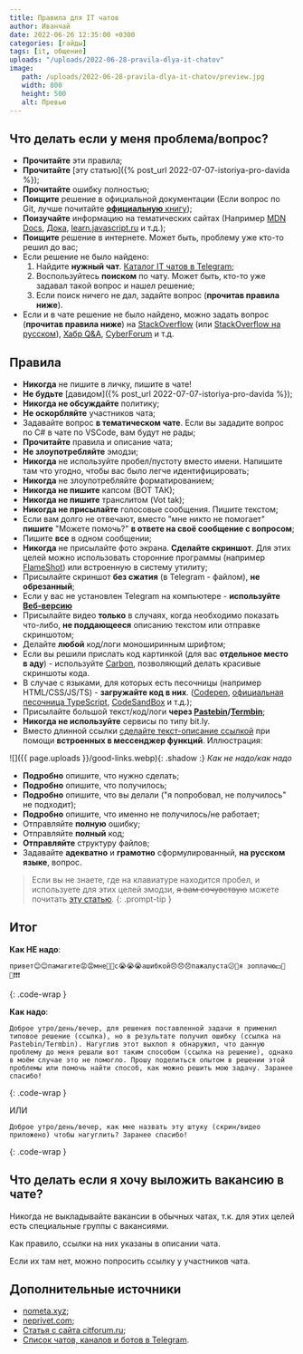 ```yaml
---
title: Правила для IT чатов
author: Иванчай
date: 2022-06-26 12:35:00 +0300
categories: [гайды]
tags: [it, общение]
uploads: "/uploads/2022-06-28-pravila-dlya-it-chatov"
image:
   path: /uploads/2022-06-28-pravila-dlya-it-chatov/preview.jpg
   width: 800
   height: 500
   alt: Превью
---
```


## Что делать если у меня проблема/вопрос?

- **Прочитайте** эти правила;
- **Прочитайте** [эту статью]({% post_url 2022-07-07-istoriya-pro-davida %});
- **Прочитайте** ошибку полностью;
- **Поищите** решение в официальной документации (Если вопрос по Git, лучше почитайте [**официальную** книгу](https://git-scm.com/book/ru/v2));
- **Поизучайте** информацию на тематических сайтах (Например [MDN Docs](https://developer.mozilla.org/ru/), [Дока](https://doka.guide/), [learn.javascript.ru](https://learn.javascript.ru/) и т.д.);
- **Поищите** решение в интернете. Может быть, проблему уже кто-то решил до вас;
- Если решение не было найдено:
   1. Найдите **нужный чат**. [Каталог IT чатов в Telegram](https://github.com/SeryiBaran/tg-it-chats);
   2. Воспользуйтесь **поиском** по чату. Может быть, кто-то уже задавал такой вопрос и нашел решение;
   3. Если поиск ничего не дал, задайте вопрос (**прочитав правила ниже**).
- Если и в чате решение не было найдено, можно задать вопрос (**прочитав правила ниже**) на [StackOverflow](https://stackoverflow.com/) (или [StackOverflow на русском](https://ru.stackoverflow.com/)), [Хабр Q&A](https://qna.habr.com/), [CyberForum](https://www.cyberforum.ru/) и т.д.

## Правила

- **Никогда** не пишите в личку, пишите в чате!
- **Не будьте** [давидом]({% post_url 2022-07-07-istoriya-pro-davida %});
- **Никогда не обсуждайте** политику;
- **Не оскорбляйте** участников чата;
- Задавайте вопрос **в тематическом чате**. Если вы зададите вопрос по C# в чате по VSCode, вам будут не рады;
- **Прочитайте** правила и описание чата;
- **Не злоупотребляйте** эмодзи;
- **Никогда** не используйте пробел/пустоту вместо имени. Напишите там что угодно, чтобы вас было легче идентифицировать;
- **Никогда** не злоупотребляйте форматированием;
- **Никогда не пишите** капсом (ВОТ ТАК);
- **Никогда не пишите** транслитом (Vot tak);
- **Никогда не присылайте** голосовые сообщения. Пишите текстом;
- Если вам долго не отвечают, вместо "мне никто не помогает" **пишите** "Можете помочь?" **в ответе на своё сообщение с вопросом**;
- Пишите **все** в одном сообщении;
- **Никогда** не присылайте фото экрана. **Сделайте скриншот**. Для этих целей можно использовать сторонние программы (например [FlameShot](https://flameshot.org/)) или встроенную в систему утилиту;
- Присылайте скриншот **без сжатия** (в Telegram - файлом), **не обрезанный**;
- Если у вас не установлен Telegram на компьютере - **используйте [Веб-версию](https://web.telegram.org)**
- Присылайте видео **только** в случаях, когда необходимо показать что-либо, **не поддающееся** описанию текстом или отправке скриншотом;
- Делайте **любой** код/логи моноширинным шрифтом;
- Если вы решили прислать код картинкой (для вас **отдельное место в аду**) - используйте [Carbon](https://carbon.now.sh/), позволяющий делать красивые скриншоты кода.
- В случае с языками, для которых есть песочницы (например HTML/CSS/JS/TS) - **загружайте код в них**. ([Codepen](https://codepen.io/), [официальная песочница TypeScript](https://www.typescriptlang.org/play/), [CodeSandBox](https://codesandbox.io/) и т.д.);
- Присылайте большой текст/код/логи **через [Pastebin](https://pastebin.com/)/[Termbin](https://termbin.com/)**;
- **Никогда не используйте** сервисы по типу bit.ly.
- Вместо длинной ссылки [сделайте текст-описание ссылкой](https://yandex.ru/search/?text=telegram+как+сделать+текст+ссылку+(гиперссылку)) при помощи **встроенных в мессенджер функций**. Иллюстрация:

![]({{ page.uploads }}/good-links.webp){: .shadow :}
_Как не надо/как надо_

- **Подробно** опишите, что нужно сделать;
- **Подробно** опишите, что получилось;
- **Подробно** опишите, что вы делали ("я попробовал, не получилось" не подходит);
- **Подробно** опишите, что именно не получилось/не работает;
- Отправляйте **полную** ошибку;
- Отправляйте **полный** код;
- **Отправляйте** структуру файлов;
- Задавайте **адекватно** и **грамотно** сформулированный, **на русском языке**, вопрос.

> Если вы не знаете, где на клавиатуре находится пробел, и используете для этих целей эмодзи, ~~я вам сочувствую~~ можете почитать [эту статью](https://compters.ru/index.php/copmyuternie-uroki/kak-polzovatsya-klaviaturoy).
{: .prompt-tip }

## Итог

**Как НЕ надо**:

```text
привет😊😊памагите😡😡мне🙊🙊с😭😭😭ашибкой😞😞😞пажалуста😕🤩я зоплачю💵🤩💯❗️❗️❗️
```
{: .code-wrap }

**Как надо**:

```text
Доброе утро/день/вечер, для решения поставленной задачи я применил типовое решение (ссылка), но в результате получил ошибку (ссылка на Pastebin/Termbin). Нагуглив этот выхлоп я обнаружил, что данную проблему до меня решали вот таким способом (ссылка на решение), однако в моём случае это не помогло. Прошу поделиться опытом в решении этой проблемы или помочь найти способ, как можно решить мою задачу. Заранее спасибо!
```
{: .code-wrap }

ИЛИ

```text
Доброе утро/день/вечер, как мне назвать эту штуку (скрин/видео приложено) чтобы нагуглить? Заранее спасибо!
```
{: .code-wrap }

## Что делать если я хочу выложить вакансию в чате?

Никогда не выкладывайте вакансии в обычных чатах, т.к. для этих целей есть специальные группы с вакансиями.

Как правило, ссылки на них указаны в описании чата.

Если их там нет, можно попросить ссылку у участников чата.

## Дополнительные источники

- [nometa.xyz](https://nometa.xyz/);
- [neprivet.com](https://neprivet.com/);
- [Статья с сайта citforum.ru](http://citforum.ru/howto/smart-questions-ru.shtml);
- [Список чатов, каналов и ботов в Telegram](https://github.com/SeryiBaran/tg-it-chats).
